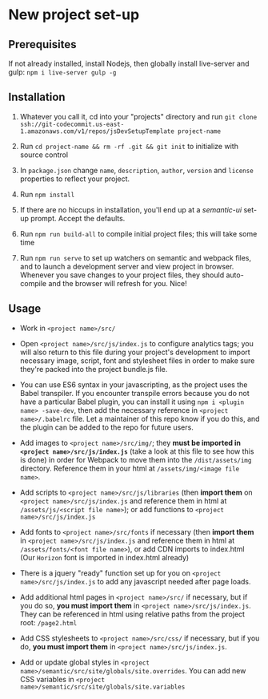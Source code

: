 # New project set-up

## Prerequisites

If not already installed, install Nodejs, then globally install live-server and gulp: `npm i live-server gulp -g`

## Installation

1.  Whatever you call it, cd into your "projects" directory and run `git clone ssh://git-codecommit.us-east-1.amazonaws.com/v1/repos/jsDevSetupTemplate project-name`

1.  Run `cd project-name && rm -rf .git && git init` to initialize with source control
1.  In `package.json` change `name`, `description`, `author`, `version` and `license` properties to reflect your project.
1.  Run `npm install`
1.  If there are no hiccups in installation, you'll end up at a _semantic-ui_ set-up prompt. Accept the defaults.
1.  Run `npm run build-all` to compile initial project files; this will take some time
1.  Run `npm run serve` to set up watchers on semantic and webpack files, and to launch a development server and view project in browser. Whenever you save changes to your project files, they should auto-compile and the browser will refresh for you. Nice!

## Usage

-   Work in `<project name>/src/`

-   Open `<project name>/src/js/index.js` to configure analytics tags; you will also return to this file during your project's development to import necessary image, script, font and stylesheet files in order to make sure they're packed into the project bundle.js file.

-   You can use ES6 syntax in your javascripting, as the project uses the Babel transpiler. If you encounter transpile errors because you do not have a particular Babel plugin, you can install it using `npm i <plugin name> -save-dev`, then add the necessary reference in `<project name>/.babelrc` file. Let a maintainer of this repo know if you do this, and the plugin can be added to the repo for future users.
-   Add images to `<project name>/src/img/`; they **must be imported in `<project name>/src/js/index.js`** (take a look at this file to see how this is done) in order for Webpack to move them into the `/dist/assets/img` directory. Reference them in your html at `/assets/img/<image file name>`.
-   Add scripts to `<project name>/src/js/libraries` (then **import them** on `<project name>/src/js/index.js` and reference them in html at `/assets/js/<script file name>`); or add functions to `<project name>/src/js/index.js`
-   Add fonts to `<project name>/src/fonts` if necessary (then **import them** in `<project name>/src/js/index.js` and reference them in html at `/assets/fonts/<font file name>`), or add CDN imports to index.html (Our `Horizon` font is imported in index.html already)
-   There is a jquery "ready" function set up for you on `<project name>/src/js/index.js` to add any javascript needed after page loads.
-   Add additional html pages in `<project name>/src/` if necessary, but if you do so, **you must import them** in `<project name>/src/js/index.js`. They can be referenced in html using relative paths from the project root: `/page2.html`
-   Add CSS stylesheets to `<project name>/src/css/` if necessary, but if you do, **you must import them** in `<project name>/src/js/index.js`.
-   Add or update global styles in `<project name>/semantic/src/site/globals/site.overrides`. You can add new CSS variables in `<project name>/semantic/src/site/globals/site.variables`
